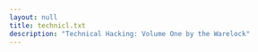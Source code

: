 ```yaml
---
layout: null
title: technicl.txt
description: "Technical Hacking: Volume One by the Warelock"
---
```

